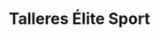 ---
title: "Talleres Élite Sport"
url: /ponferrada/talleres-elite-sport/
shop: reparación de automóviles
---